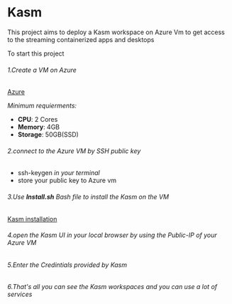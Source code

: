 
# Kasm
This project aims to deploy a Kasm workspace on Azure Vm to get access to the streaming containerized apps and desktops 


To start this project 

###### 1.Create a VM on Azure
[Azure](https://azure.microsoft.com/en-us/)

*Minimum requierments:*
- **CPU**: 2 Cores
- **Memory**: 4GB
- **Storage**: 50GB(SSD)


###### 2.connect to the Azure VM by SSH public key 
- ssh-keygen *in your terminal* 
- store your public key to Azure vm 

###### 3.Use **Install.sh** Bash file to install the Kasm on the VM 
[Kasm installation ](https://github.com/rahafog/Kasm/blob/main/Install.sh)


###### 4.open the Kasm UI in your local browser by using the Public-IP of your Azure VM

###### 5.Enter the Credintials provided by Kasm

###### 6.That's all you can see the Kasm workspaces and you can use a lot of services 

